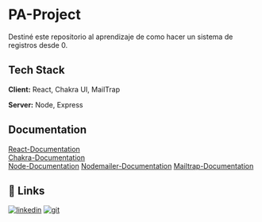 
# PA-Project

Destiné este repositorio al aprendizaje de como hacer un sistema de registros desde 0.

## Tech Stack

**Client:** React, Chakra UI, MailTrap

**Server:** Node, Express


## Documentation

[React-Documentation](https://reactjs.org/)     
[Chakra-Documentation](https://chakra-ui.com/)  
[Node-Documentation](https://nodejs.org/en/)
[Nodemailer-Documentation](https://nodemailer.com/about/)
[Mailtrap-Documentation](https://mailtrap.io/)

## 🔗 Links
[![linkedin](https://img.shields.io/badge/linkedin-0A66C2?style=for-the-badge&logo=linkedin&logoColor=white)](https://www.linkedin.com/in/maxi-rebolo/)
[![git](https://img.shields.io/badge/git-black?style=for-the-badge&logo=github)](https://github.com/MaxiR23)
